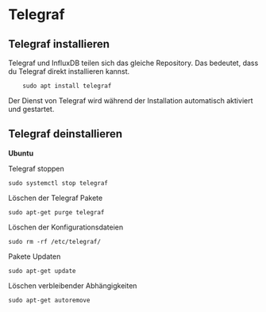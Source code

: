 # Telegraf

## Telegraf installieren

Telegraf und InfluxDB teilen sich das gleiche Repository. Das bedeutet, dass du Telegraf direkt installieren kannst.

        sudo apt install telegraf

Der Dienst von Telegraf wird während der Installation automatisch aktiviert und gestartet.


## Telegraf deinstallieren

**Ubuntu**

Telegraf stoppen

    sudo systemctl stop telegraf

Löschen der Telegraf Pakete

    sudo apt-get purge telegraf

Löschen der Konfigurationsdateien
    
    sudo rm -rf /etc/telegraf/

Pakete Updaten

    sudo apt-get update

Löschen verbleibender Abhängigkeiten

    sudo apt-get autoremove


